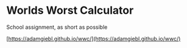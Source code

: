 # Worlds Worst Calculator

School assignment, as short as possible

[https://adamgiebl.github.io/wwc/](https://adamgiebl.github.io/wwc/)
